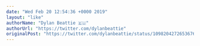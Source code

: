 ```yaml
---
date: "Wed Feb 20 12:54:36 +0000 2019"
layout: "like"
authorName: "Dylan Beattie 🇪🇺"
authorUrl: "https://twitter.com/dylanbeattie"
originalPost: "https://twitter.com/dylanbeattie/status/1098204272653676544"
---
```

